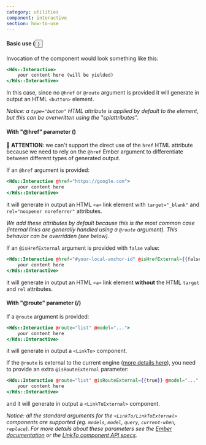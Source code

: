 ```yaml
---
category: utilities
component: interactive
section: how-to-use
---
```


#### Basic use (<button>)

Invocation of the component would look something like this:

```handlebars
<Hds::Interactive>
    your content here (will be yielded)
</Hds::Interactive>
```

In this case, since no `@href` or `@route` argument is provided it will generate in output an HTML `<button>` element.

_Notice: a `type="button"` HTML attribute is applied by default to the element, but this can be overwritten using the "splattributes"._

#### With "@href" parameter (<a>)

**🚨 ATTENTION**: we can't support the direct use of the `href` HTML attribute because we need to rely on the `@href` Ember argument to differentiate between different types of generated output.

If an `@href` argument is provided:

```handlebars
<Hds::Interactive @href="https://google.com">
    your content here
</Hds::Interactive>
```

it will generate in output an HTML `<a>` link element with `target="_blank"` and `rel="noopener noreferrer"` attributes.

_We add these attributes by default because this is the most common case (internal links are generally handled using a `@route` argument). This behavior can be overridden (see below)._

If an `@isHrefExternal` argument is provided with `false` value:

```handlebars
<Hds::Interactive @href="#your-local-anchor-id" @isHrefExternal={{false}}>
    your content here
</Hds::Interactive>
```

it will generate in output an HTML `<a>` link element **without** the HTML `target` and `rel` attributes.

#### With "@route" parameter (<LinkTo>/<LinkToExternal>)

If a `@route` argument is provided:

```handlebars
<Hds::Interactive @route="list" @model="...">
    your content here
</Hds::Interactive>
```

it will generate in output a `<LinkTo>` component.

If the `@route` is external to the current engine ([more details here](https://ember-engines.com/docs/link-to-external)), you need to provide an extra `@isRouteExternal` parameter:

```handlebars
<Hds::Interactive @route="list" @isRouteExternal={{true}} @model="..." >
    your content here
</Hds::Interactive>
```

and it will generate in output a `<LinkToExternal>` component.

_Notice: all the standard arguments for the `<LinkTo/LinkToExternal>` components are supported (eg. `models`, `model`, `query`, `current-when`, `replace`). For more details about these parameters see the [Ember documentation](https://guides.emberjs.com/release/routing/linking-between-routes/#toc_the-linkto--component) or the [LinkTo component API specs](https://api.emberjs.com/ember/release/classes/Ember.Templates.components/methods/input?anchor=LinkTo)._